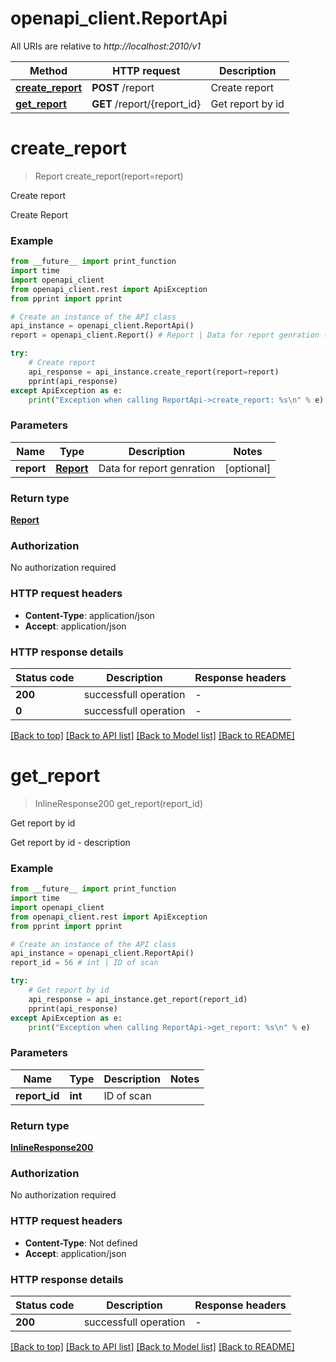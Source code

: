 # openapi_client.ReportApi

All URIs are relative to *http://localhost:2010/v1*

Method | HTTP request | Description
------------- | ------------- | -------------
[**create_report**](ReportApi.md#create_report) | **POST** /report | Create report
[**get_report**](ReportApi.md#get_report) | **GET** /report/{report_id} | Get report by id


# **create_report**
> Report create_report(report=report)

Create report

Create Report

### Example

```python
from __future__ import print_function
import time
import openapi_client
from openapi_client.rest import ApiException
from pprint import pprint

# Create an instance of the API class
api_instance = openapi_client.ReportApi()
report = openapi_client.Report() # Report | Data for report genration (optional)

try:
    # Create report
    api_response = api_instance.create_report(report=report)
    pprint(api_response)
except ApiException as e:
    print("Exception when calling ReportApi->create_report: %s\n" % e)
```

### Parameters

Name | Type | Description  | Notes
------------- | ------------- | ------------- | -------------
 **report** | [**Report**](Report.md)| Data for report genration | [optional] 

### Return type

[**Report**](Report.md)

### Authorization

No authorization required

### HTTP request headers

 - **Content-Type**: application/json
 - **Accept**: application/json

### HTTP response details
| Status code | Description | Response headers |
|-------------|-------------|------------------|
**200** | successfull operation |  -  |
**0** | successfull operation |  -  |

[[Back to top]](#) [[Back to API list]](../README.md#documentation-for-api-endpoints) [[Back to Model list]](../README.md#documentation-for-models) [[Back to README]](../README.md)

# **get_report**
> InlineResponse200 get_report(report_id)

Get report by id

Get report by id - description

### Example

```python
from __future__ import print_function
import time
import openapi_client
from openapi_client.rest import ApiException
from pprint import pprint

# Create an instance of the API class
api_instance = openapi_client.ReportApi()
report_id = 56 # int | ID of scan

try:
    # Get report by id
    api_response = api_instance.get_report(report_id)
    pprint(api_response)
except ApiException as e:
    print("Exception when calling ReportApi->get_report: %s\n" % e)
```

### Parameters

Name | Type | Description  | Notes
------------- | ------------- | ------------- | -------------
 **report_id** | **int**| ID of scan | 

### Return type

[**InlineResponse200**](InlineResponse200.md)

### Authorization

No authorization required

### HTTP request headers

 - **Content-Type**: Not defined
 - **Accept**: application/json

### HTTP response details
| Status code | Description | Response headers |
|-------------|-------------|------------------|
**200** | successfull operation |  -  |

[[Back to top]](#) [[Back to API list]](../README.md#documentation-for-api-endpoints) [[Back to Model list]](../README.md#documentation-for-models) [[Back to README]](../README.md)

